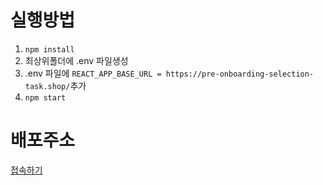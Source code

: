 # 실행방법
 1. ``` npm install ```
 2. 최상위폴더에 .env 파일생성
 3. .env 파일에 ```REACT_APP_BASE_URL = https://pre-onboarding-selection-task.shop/```추가
 4. ```npm start```
 
# 배포주소
[접속하기](http://61.97.184.251/todo)
 
